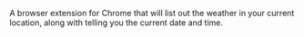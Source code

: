 A browser extension for Chrome that will list out the weather in your current location, along with telling you the current date and time.
